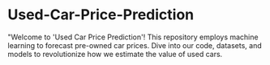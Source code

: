 # Used-Car-Price-Prediction
"Welcome to 'Used Car Price Prediction'! This repository employs machine learning to forecast pre-owned car prices. Dive into our code, datasets, and models to revolutionize how we estimate the value of used cars.
